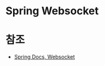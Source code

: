 # Spring Websocket

# 참조

- [Spring Docs, Websocket](https://docs.spring.io/spring-framework/docs/5.3.x/reference/html/web.html#websocket-stomp)
